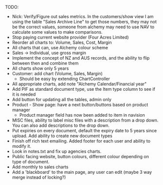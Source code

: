 TODO:
- Nick: Verify/Figure out sales metrics. In the customers/show view I am
  using the table "Sales Archive Line" to get those numbers, they may not
be the correct values, someone from alchemy may need to use NAV to
calculate some values to make comparisons.
- Stop paying current website provider (Four Acres Limited)
- Reorder all charts to: Volume, Sales, Cost, Margin
- All charts that can, use Alchemy colour scheme
- Sales -> Individual, use gross margin
- Implement the concept of NZ and AUS records, and the ability to flip between then and combine them
- All charts show only 5 years
- Customer: add chart (Volume, Sales, Margin)
	* Should be easy by extending ChartController
- All appropriate charts, add note "Alchemy Calendar/Financial year"
- Add PIF as standard document type, use the Item type column to see if it is needed
- Add button for updating all the tables, admin only
- Product - Show page: have a next button/buttons based on product manager
	* Product manager field has now been added to item in navision
- MISC files, ability to label misc files with a description from a drop down. You can also add descriptions to the drop down.
- Put expiries on every document, default the expiry date to 5 years since upload. Add ability to create new document types
- Finish off rich text emailing. Added footer for each user and ability to modify it.
- Look in notes.txt and fix up agencies charts.
- Public facing website, button colours, different colour depending on type of document.
- Add monthly to sales charts
- Add a 'blackboard' to the main page, any user can edit (maybe 3 way merge
  instead of locking?)
